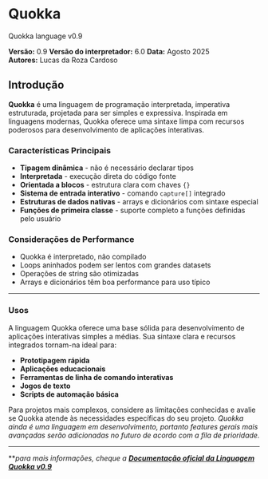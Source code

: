 # Quokka
Quokka language v0.9

**Versão:** 0.9 
**Versão do interpretador:** 6.0
**Data:** Agosto 2025  
**Autores:** Lucas da Roza Cardoso


## Introdução

**Quokka** é uma linguagem de programação interpretada, imperativa estruturada, projetada para ser simples e expressiva. Inspirada em linguagens modernas, Quokka oferece uma sintaxe limpa com recursos poderosos para desenvolvimento de aplicações interativas.

### Características Principais

- **Tipagem dinâmica** - não é necessário declarar tipos
- **Interpretada** - execução direta do código fonte
- **Orientada a blocos** - estrutura clara com chaves `{}`
- **Sistema de entrada interativo** - comando `capture[]` integrado
- **Estruturas de dados nativas** - arrays e dicionários com sintaxe especial
- **Funções de primeira classe** - suporte completo a funções definidas pelo usuário

### Considerações de Performance

- Quokka é interpretado, não compilado
- Loops aninhados podem ser lentos com grandes datasets
- Operações de string são otimizadas
- Arrays e dicionários têm boa performance para uso típico

---

### Usos

A linguagem Quokka oferece uma base sólida para desenvolvimento de aplicações interativas simples a médias. Sua sintaxe clara e recursos integrados tornam-na ideal para:

- **Prototipagem rápida**
- **Aplicações educacionais**
- **Ferramentas de linha de comando interativas**
- **Jogos de texto**
- **Scripts de automação básica**

Para projetos mais complexos, considere as limitações conhecidas e avalie se Quokka atende às necessidades específicas do seu projeto. 
*Quokka ainda é uma linguagem em desenvolvimento, portanto features gerais mais avançadas serão adicionadas no futuro de acordo com a fila de prioridade.*

---

***para mais informações, cheque a **[Documentação oficial da Linguagem Quokka v0.9](#documentation.md)***  
